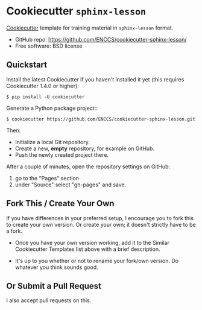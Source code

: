 # Cookiecutter `sphinx-lesson`

[Cookiecutter](https://github.com/cookiecutter/cookiecutter) template for training material in `sphinx-lesson` format.

* GitHub repo: https://github.com/ENCCS/cookiecutter-sphinx-lesson/
* Free software: BSD license

## Quickstart

Install the latest Cookiecutter if you haven't installed it yet (this requires
Cookiecutter 1.4.0 or higher):

``` shell
$ pip install -U cookiecutter
```

Generate a Python package project::

``` shell
$ cookiecutter https://github.com/ENCCS/cookiecutter-sphinx-lesson.git
```

Then:

* Initialize a local Git repository.
* Create a new, **empty** repository, for example on GitHub.
* Push the newly created project there.

After a couple of minutes, open the repository settings on GitHub:

1. go to the "Pages" section
2. under "Source" select "gh-pages" and save.


## Fork This / Create Your Own

If you have differences in your preferred setup, I encourage you to fork this
to create your own version. Or create your own; it doesn't strictly have to
be a fork.

* Once you have your own version working, add it to the Similar Cookiecutter
  Templates list above with a brief description.

* It's up to you whether or not to rename your fork/own version. Do whatever
  you think sounds good.

## Or Submit a Pull Request

I also accept pull requests on this.

